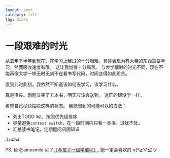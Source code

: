```yaml
---
layout: post
category: life
tag: diary
---
```


一段艰难的时光
===

从去年下半年到现在，在学习上我过的十分艰难，具体表现为有大量的东西需要学习，然而吸收速度有限。
这让我觉得十分痛苦。
与大学慵懒的时光不同，现在不能再像大学一样无时无刻不在看书写代码，时间变得如此珍贵。

直到此时此刻，我依然不知道该如何去学习，该学习什么。

真是沮丧。刚刚又买了五本书，明天应该会送到。
迷茫的跟没学一样。

希望自己尽快摆脱这样的状态。
我能想到的可能可以的方法：

+ 列出TODO list，按照优先级排序
+ 尽量避免`context switch`，在一段时间内只看一本书，过犹不及。
+ 汇总读书笔记，定期翻阅巩固知识

¡Lucha!

PS. 给 @ainesmile 买了[《与孩子一起学编程》](http://book.douban.com/subject/5338024/), 她一定会喜欢的 o(*≧▽≦)ツ
